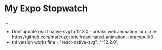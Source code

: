 # My Expo Stopwatch

...

- Dont update react native svg to 12.3.0 - breaks web animation for circle: https://github.com/marcuzgabriel/reanimated-animation-library/pull/3
- thi version works fine - "react-native-svg": "^12.2.0",
